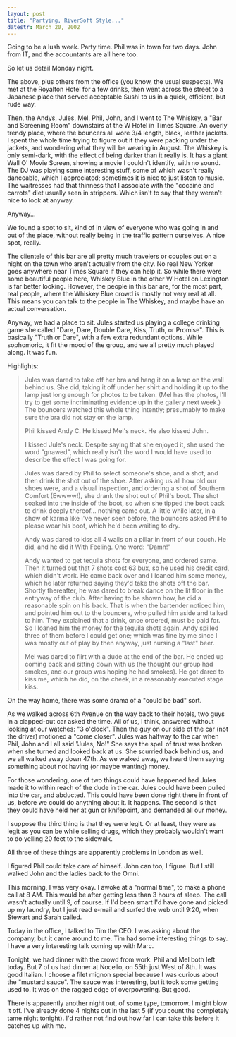 ```yaml
---
layout: post
title: "Partying, RiverSoft Style..."
datestr: March 20, 2002
---
```


Going to be a lush week. Party time. Phil was in town for two days. John from
IT, and the accountants are all here too.

 So let us detail Monday night.

 The above, plus others from the office (you know, the usual suspects). We
met at the Royalton Hotel for a few drinks, then went across the street to a
Japanese place that served acceptable Sushi to us in a quick, efficient, but
rude way.

 Then, the Andys, Jules, Mel, Phil, John, and I went to The Whiskey, a &quot;Bar
and Screening Room&quot; downstairs at the W Hotel in Times Square. An overly
trendy place, where the bouncers all wore 3/4 length, black, leather jackets.
I spent the whole time trying to figure out if they were packing under the jackets,
and wondering what they will be wearing in August. The Whiskey is only semi-dark,
with the effect of being darker than it really is. It has a giant Wall O' Movie
Screen, showing a movie I couldn't identify, with no sound. The DJ was playing
some interesting stuff, some of which wasn't really danceable, which I appreciated;
sometimes it is nice to just listen to music. The waitresses had that thinness
that I associate with the &quot;cocaine and carrots&quot; diet usually seen
in strippers. Which isn't to say that they weren't nice to look at anyway.

 Anyway...

 We found a spot to sit, kind of in view of everyone who was going in and out
of the place, without really being in the traffic pattern ourselves. A nice
spot, really.

 The clientele of this bar are all pretty much travelers or couples out on
a night on the town who aren't actually from the city. No real New Yorker goes
anywhere near Times Square if they can help it. So while there were some beautiful
people here, Whiskey Blue in the other W Hotel on Lexington is far better looking.
However, the people in this bar are, for the most part, real people, where the
Whiskey Blue crowd is mostly not very real at all. This means you can talk to
the people in The Whiskey, and maybe have an actual conversation.

 Anyway, we had a place to sit. Jules started us playing a college drinking
game she called &quot;Dare, Dare, Double Dare, Kiss, Truth, or Promise&quot;.
This is basically &quot;Truth or Dare&quot;, with a few extra redundant options.
While sophomoric, it fit the mood of the group, and we all pretty much played
along. It was fun.

 Highlights:
<blockquote>
 Jules was dared to take off her bra and hang it on a lamp on the wall behind
us. She did, taking it off under her shirt and holding it up to the lamp just
long enough for photos to be taken. (Mel has the photos, I'll try to get some
incriminating evidence up in the gallery next week.) The bouncers watched
this whole thing intently; presumably to make sure the bra did not stay on
the lamp.

 Phil kissed Andy C. He kissed Mel's neck. He also kissed John.

 I kissed Jule's neck. Despite saying that she enjoyed it, she used the word
&quot;gnawed&quot;, which really isn't the word I would have used to describe
the effect I was going for.

 Jules was dared by Phil to select someone's shoe, and a shot, and then drink
the shot out of the shoe. After asking us all how old our shoes were, and
a visual inspection, and ordering a shot of Southern Comfort (Ewwww!), she
drank the shot out of Phil's boot. The shot soaked into the inside of the
boot, so when she tipped the boot back to drink deeply thereof... nothing
came out. A little while later, in a show of karma like I've never seen before,
the bouncers asked Phil to please wear his boot, which he'd been waiting to
dry.

Andy was dared to kiss all 4 walls on a pillar in front of our couch. He
did, and he did it With Feeling. One word: &quot;Damn!&quot;

 Andy wanted to get tequila shots for everyone, and ordered same. Then it
turned out that 7 shots cost 63 bux, so he used his credit card, which didn't
work. He came back over and I loaned him some money, which he later returned
saying they'd take the shots off the bar. Shortly thereafter, he was dared
to break dance on the lit floor in the entryway of the club. After having
to be shown how, he did a reasonable spin on his back. That is when the bartender
noticed him, and pointed him out to the bouncers, who pulled him aside and
talked to him. They explained that a drink, once ordered, must be paid for.
So I loaned him the money for the tequila shots again. Andy spilled three
of them before I could get one; which was fine by me since I was mostly out
of play by then anyway, just nursing a &quot;last&quot; beer.

 Mel was dared to flirt with a dude at the end of the bar. He ended up coming
back and sitting down with us (he thought our group had smokes, and our group
was hoping he had smokes). He got dared to kiss me, which he did, on the cheek,
in a reasonably executed stage kiss.
</blockquote>

 On the way home, there was some drama of a &quot;could be bad&quot; sort.

 As we walked across 6th Avenue on the way back to their hotels, two guys in
a clapped-out car asked the time. All of us, I think, answered without looking
at our watches: &quot;3 o'clock&quot;. Then the guy on our side of the car (not
the driver) motioned a &quot;come closer&quot;. Jules was halfway to the car
when Phil, John and I all said &quot;Jules, No!&quot; She says the spell of
trust was broken when she turned and looked back at us. She scurried back behind
us, and we all walked away down 47th. As we walked away, we heard them saying
something about not having (or maybe wanting) money.

 For those wondering, one of two things could have happened had Jules made
it to within reach of the dude in the car. Jules could have been pulled into
the car, and abducted. This could have been done right there in front of us,
before we could do anything about it. It happens. The second is that they could
have held her at gun or knifepoint, and demanded all our money.

 I suppose the third thing is that they were legit. Or at least, they were
as legit as you can be while selling drugs, which they probably wouldn't want
to do yelling 20 feet to the sidewalk.

 All three of these things are apparently problems in London as well.

 I figured Phil could take care of himself. John can too, I figure. But I still
walked John and the ladies back to the Omni.

 This morning, I was very okay. I awoke at a &quot;normal time&quot;, to make
a phone call at 8 AM. This would be after getting less than 3 hours of sleep.
The call wasn't actually until 9, of course. If I'd been smart I'd have gone
and picked up my laundry, but I just read e-mail and surfed the web until 9:20,
when Stewart and Sarah called.

 Today in the office, I talked to Tim the CEO. I was asking about the company,
but it came around to me. Tim had some interesting things to say. I have a very
interesting talk coming up with Marc.

 Tonight, we had dinner with the crowd from work. Phil and Mel both left today.
But 7 of us had dinner at Nocello, on 55th just West of 8th. It was good Italian.
I choose a filet mignon special because I was curious about the &quot;mustard
sauce&quot;. The sauce was interesting, but it took some getting used to. It
was on the ragged edge of overpowering. But good.

 There is apparently another night out, of some type, tomorrow. I might blow
it off. I've already done 4 nights out in the last 5 (if you count the completely
tame night tonight). I'd rather not find out how far I can take this before
it catches up with me.

